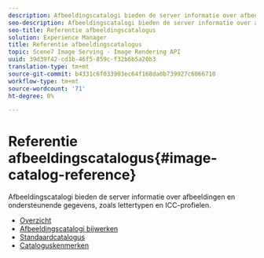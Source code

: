 ```yaml
---
description: Afbeeldingscatalogi bieden de server informatie over afbeeldingen en ondersteunende gegevens, zoals lettertypen en ICC-profielen.
seo-description: Afbeeldingscatalogi bieden de server informatie over afbeeldingen en ondersteunende gegevens, zoals lettertypen en ICC-profielen.
seo-title: Referentie afbeeldingscatalogus
solution: Experience Manager
title: Referentie afbeeldingscatalogus
topic: Scene7 Image Serving - Image Rendering API
uuid: 39d39f42-cd1b-46f5-859c-f32b6b5a20b3
translation-type: tm+mt
source-git-commit: b4331c6f033903ec64f168da0b739927c6066710
workflow-type: tm+mt
source-wordcount: '71'
ht-degree: 0%

---
```



# Referentie afbeeldingscatalogus{#image-catalog-reference}

Afbeeldingscatalogi bieden de server informatie over afbeeldingen en ondersteunende gegevens, zoals lettertypen en ICC-profielen.

* [Overzicht](/help/aem-is-ir-api/is-api/image-catalog/image-serving-api-ref/c-image-catalog-reference/c-overview/c-overview.md)
* [Afbeeldingscatalogi bijwerken](/help/aem-is-ir-api/is-api/image-catalog/image-serving-api-ref/c-image-catalog-reference/c-overview/c-updating-image-catalogs.md)
* [Standaardcatalogus](/help/aem-is-ir-api/is-api/image-catalog/image-serving-api-ref/c-image-catalog-reference/c-overview/c-default-catalog.md)
* [Cataloguskenmerken](/help/aem-is-ir-api/is-api/image-catalog/image-serving-api-ref/c-image-catalog-reference/c-overview/c-catalog-attributes/c-catalog-attributes.md)
